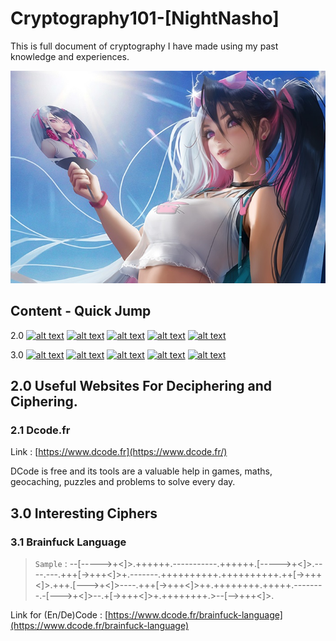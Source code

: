 # Cryptography101-[NightNasho]
This is full document of cryptography I have made using my past knowledge and experiences.

![alt text](https://github.com/NashoNightmare/Cryptography101--NightNasho-/blob/master/YW7lEF.jpg)

## Content - Quick Jump

2.0 [![alt text](https://img.shields.io/badge/2.0-Useful%20Websites-orange)]() 
	[![alt text](https://img.shields.io/badge/2.1-Dcode.fr-yellow)]() 
	[![alt text](https://img.shields.io/badge/2.1-Dcode.fr-yellow)]() 
	[![alt text](https://img.shields.io/badge/2.1-Dcode.fr-yellow)]() 
	[![alt text](https://img.shields.io/badge/2.1-Dcode.fr-yellow)]() 

3.0 [![alt text](https://img.shields.io/badge/3.0-Interesting%20Ciphers-orange)]() 
	[![alt text](https://img.shields.io/badge/3.1-Brainfuck%20Language-yellow)]() 
	[![alt text](https://img.shields.io/badge/3.1-Brainfuck%20Language-yellow)]() 
	[![alt text](https://img.shields.io/badge/3.1-Brainfuck%20Language-yellow)]() 
	[![alt text](https://img.shields.io/badge/3.1-Brainfuck%20Language-yellow)]() 

## 2.0 Useful Websites For Deciphering and Ciphering.

### 2.1 Dcode.fr  
Link : [https://www.dcode.fr](https://www.dcode.fr/)

DCode is free and its tools are a valuable help in games, maths, geocaching, puzzles and problems to solve every day.

## 3.0 Interesting Ciphers

### 3.1 Brainfuck Language
> `Sample` : --[----->+<]>.++++++.-----------.++++++.[----->+<]>.----.---.+++[->+++<]>+.-------.++++++++++.++++++++++.++[->+++<]>.+++.[--->+<]>----.+++[->+++<]>++.++++++++.+++++.--------.-[--->+<]>--.+[->+++<]>+.++++++++.>--[-->+++<]>.

Link for (En/De)Code : [https://www.dcode.fr/brainfuck-language](https://www.dcode.fr/brainfuck-language)

